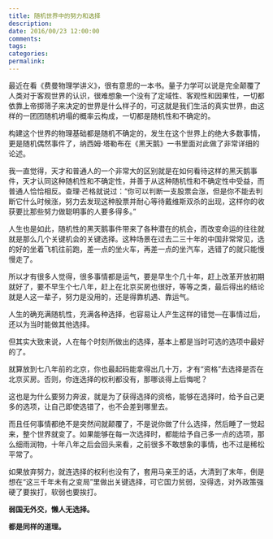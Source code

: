 ```yaml
---
title: 随机世界中的努力和选择
description:
date: 2016/00/23 12:00:00
comments:
tags:
categories:
permalink:
---
```



最近在看《费曼物理学讲义》，很有意思的一本书。量子力学可以说是完全颠覆了人类对于客观世界的认识，很难想象一个没有了定域性、客观性和因果性，一切都依靠上帝掷筛子来决定的世界是什么样子的，可这就是我们生活的真实世界，由这样的一团团随机坍塌的概率云构成，一切都是随机性和不确定的。

<!--more-->

构建这个世界的物理基础都是随机不确定的，发生在这个世界上的绝大多数事情，更是随机偶然事件了，纳西姆·塔勒布在《黑天鹅》一书里面对此做了非常详细的论述。

我一直觉得，天才和普通人的一个非常大的区别就是在如何看待这样的黑天鹅事件，天才认同这种随机性和不确定性，并善于从这种随机性和不确定性中受益，而普通人恰恰相反。查理·芒格就说过：“你可以判断一支股票会涨，但是你不能去判断它什么时候涨，努力去发现这种股票并耐心等待戴维斯双杀的出现，这样你的收获要比那些努力做聪明事的人要多得多。”

人生也是如此，随机性的黑天鹅事件带来了各种潜在的机会，而改变命运的往往就就是那么几个关键机会的关键选择。这种场景在过去二三十年的中国非常常见，选的好的坐着飞机往前跑，差一点的坐火车，再差一点的坐汽车，选错了的就只能慢慢走了。

所以才有很多人觉得，很多事情都是运气，要是早生个几十年，赶上改革开放初期就好了，要不早生个七八年，赶上在北京买房也很好，等等之类，最后得出的结论就是人这一辈子，努力是没用的，还是得靠机遇、靠运气。

人生的确充满随机性，充满各种选择，也容易让人产生这样的错觉—在事情过后，还以为当时能做其他选择。

但其实大致来说，人在每个时刻所做出的选择，基本上都是当时可选的选项中最好的了。

就算放到七八年前的北京，你也最起码能拿得出几十万，才有“资格”去选择是否在北京买房。否则，你连选择的权利都没有，那哪谈得上后悔呢？

这也是为什么要努力奔波，就是为了获得选择的资格，能够在选择时，给予自己更多的选项，让自己即使选错了，也不会差到哪里去。

而且任何事情都绝不是突然间就颠覆了，不是说你做了什么选择，然后睡了一觉起来，整个世界就变了。如果能够在每一次选择时，都能给予自己多一点的选项，那么细雨润物，十年八年之后会回头来看，之前很多不敢想象的事情，也不过是稀松平常了。

如果放弃努力，就连选择的权利也没有了，套用马亲王的话，大清到了末年，倒是想在“这三千年未有之变局”里做出关键选择，可它国力贫弱，没得选，对外政策强硬了要挨打，软弱也要挨打。

**弱国无外交，懒人无选择。**

**都是同样的道理。**
